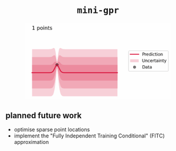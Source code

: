 <div align="center">

# `mini-gpr`

<img src="docs/_static/1d-gpr.gif" alt="1D GPR" width="400">

</div>

## planned future work
- optimise sparse point locations
- implement the "Fully Independent Training Conditional" (FITC) approximation